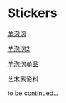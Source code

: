 # Stickers

[羊泡泡](./SheepBubbles/)

[羊泡泡2](./SheepBubbles2/)

[羊泡泡单品](./SheepBubbles-items/)

[艺术家资料](./ArtistInfo/)

to be continued...

